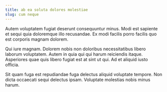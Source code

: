 ```yaml
---
title: ab ea soluta dolores molestiae
slug: cum neque
---
```


Autem voluptatem fugiat deserunt consequuntur minus. Modi est sapiente et sequi quia doloremque illo recusandae. Ex modi facilis porro facilis quo est corporis magnam dolorem.

Qui iure magnam. Dolorem nobis non doloribus necessitatibus libero laborum voluptatem. Autem in quia qui qui harum reiciendis itaque. Asperiores quae quis libero fugiat est at sint ut qui. Ad et aliquid iusto officia.

Sit quam fuga est repudiandae fuga delectus aliquid voluptate tempore. Non dicta occaecati sequi delectus ipsam. Voluptate molestias nobis minus harum.
